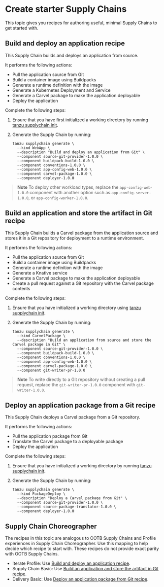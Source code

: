 # Create starter Supply Chains

This topic gives you recipes for authoring useful, minimal Supply Chains to get started with.

## <a id='app-recipe'></a> Build and deploy an application recipe

This Supply Chain builds and deploys an application from source.

It performs the following actions:

- Pull the application source from Git
- Build a container image using Buildpacks
- Generate a runtime definition with the image
- Generate a Kubernetes Deployment and Service
- Generate a Carvel package to make the application deployable
- Deploy the application

Complete the following steps:

1. Ensure that you have first initialized a working directory by running [tanzu supplychain init](../../reference/supplychain-cli/tanzu_supplychain_init.hbs.md).

1. Generate the Supply Chain by running:

    ```console
    tanzu supplychain generate \
      --kind WebApp \
      --description "Build and deploy an application from Git" \
      --component source-git-provider-1.0.0 \
      --component buildpack-build-1.0.0 \
      --component conventions-1.0.0 \
      --component app-config-web-1.0.0 \
      --component carvel-package-1.0.0 \
      --component deployer-1.0.0
    ```

> **Note** To deploy other workload types, replace the `app-config-web-1.0.0` component with another
option such as `app-config-server-1.0.0`, or `app-config-worker-1.0.0`.

## <a id='artifact-git'></a>Build an application and store the artifact in Git recipe

This Supply Chain builds a Carvel package from the application source and stores it in a Git
repository for deployment to a runtime environment.

It performs the following actions:

- Pull the application source from Git
- Build a container image using Buildpacks
- Generate a runtime definition with the image
- Generate a Knative service
- Generate a Carvel package to make the application deployable
- Create a pull request against a Git repository with the Carvel package contents

Complete the following steps:

1. Ensure that you have initialized a working directory using [tanzu supplychain init](../../reference/supplychain-cli/tanzu_supplychain_init.hbs.md).
2. Generate the Supply Chain by running:

    ```console
    tanzu supplychain generate \
      --kind CarvelPackage \
      --description "Build an application from source and store the Carvel package in Git" \
      --component source-git-provider-1.0.0 \
      --component buildpack-build-1.0.0 \
      --component conventions-1.0.0 \
      --component app-config-web-1.0.0 \
      --component carvel-package-1.0.0 \
      --component git-writer-pr-1.0.0
    ```

> **Note** To write directly to a Git repository without creating a pull request, replace the `git-writer-pr-1.0.0` component with `git-writer-1.0.0`.

## <a id='git-recipe'></a> Deploy an application package from a Git recipe

This Supply Chain deploys a Carvel package from a Git repository.

It performs the following actions:

- Pull the application package from Git
- Translate the Carvel package to a deployable package
- Deploy the application

Complete the following steps:

1. Ensure that you have initialized a working directory by running [tanzu supplychain init](../../reference/supplychain-cli/tanzu_supplychain_init.hbs.md).
2. Generate the Supply Chain by running:

    ```console
    tanzu supplychain generate \
      --kind PackageDeploy \
      --description "Deploy a Carvel package from Git" \
      --component source-git-provider-1.0.0 \
      --component source-package-translator-1.0.0 \
      --component deployer-1.0.0
    ```

## <a id='scc'></a>Supply Chain Choreographer

The recipes in this topic are analogous to OOTB Supply Chains and Profile experiences in Supply Chain Choreographer. Use this mapping to help decide which recipe to start with. These recipes
do not provide exact parity with OOTB Supply Chains.

- Iterate Profile: Use [Build and deploy an application recipe](starter-supply-chains.hbs.md#app-recipe).
- Supply Chain Basic: Use [Build an application and store the artifact in Git recipe](starter-supply-chains.hbs.md#artifact-git).
- Delivery Basic: Use [Deploy an application package from Git recipe](starter-supply-chains.hbs.md#git-recipe).
